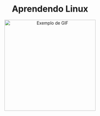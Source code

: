 <div align="center">
   
# Aprendendo Linux
<img src="https://content.spiceworksstatic.com/service.community/p/post_images/attached_image/9bca6f6a-70b5-458b-b79a-8ee8364cefdd-sliding-penguin.gif" alt="Exemplo de GIF" width="300" height=""/>
</div>

